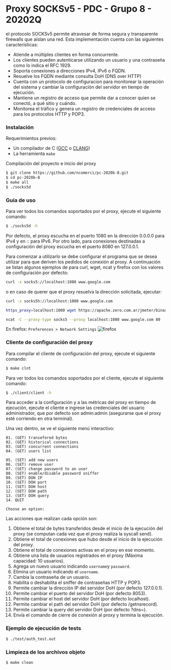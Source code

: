 # Proxy SOCKSv5 - PDC - Grupo 8 - 20202Q

el protocolo SOCKSv5 permite atravesar de forma segura y transparente firewalls que aíslan una red. Esta implementación cuenta con las siguientes características:

- Atiende a múltiples clientes en forma concurrente.
- Los clientes pueden autenticarse utilizando un usuario y una contraseña como lo indica el RFC 1929.
- Soporta conexiones a direcciones IPv4, IPv6 o FQDN.
- Resuelve los FQDN mediante consulta DoH (DNS over HTTP)
- Cuenta con un protocolo de configuracion para monitorear la operación del sistema y cambiar la configuración del servidor en tiempo de ejecución. 
- Mantiene un registro de acceso que permite dar a conocer quien se conectó, a qué sitio y cuándo.  
- Monitorea el tráfico y genera un registro de credenciales de acceso para los protocolos HTTP y POP3. 



### Instalación

Requerimientos previos:
- Un compilador de C ([GCC](https://gcc.gnu.org/) o [CLANG](https://clang.llvm.org/)) 
- La herramienta ```make```

Compilación del proyecto e inicio del proxy

```sh
$ git clone https://github.com/ncomerci/pc-2020b-8.git
$ cd pc-2020b-8
$ make all
$ ./socks5d
```

### Guía de uso

Para ver todos los comandos soportados por el proxy, ejecute el siguiente comando:
```sh
$ ./socks5d -h
```
Por defecto, el proxy escucha en el puerto 1080 en la dirección 0.0.0.0 para IPv4 y en :: para IPv6. Por otro lado, para conexiones destinadas a configuración del proxy escucha en el puerto 8080 en 127.0.0.1.

Para comenzar a utilizarlo se debe configurar el programa que se desea utilizar para que deriven los pedidos de conexión al proxy. A continuación se listan algunos ejemplos de para curl, wget, ncat y firefox con los valores de configuración por defecto:

```sh
curl -x socks5://localhost:1080 www.google.com
```
o en caso de querer que el proxy resuelva la dirección solicitada, ejecutar:
```sh
curl -x socks5h://localhost:1080 www.google.com
```
```sh
https_proxy=localhost:1080 wget https://apache.zero.com.ar/jmeter/binaries/apache-jmeter-5.3.zip
```
```sh
ncat -C --proxy-type socks5 --proxy localhost:1080 www.google.com 80
```
En firefox: 
```Preferences > Network Settings```
![firefox](https://lh3.googleusercontent.com/PQo6tOYVqpknOVaIaK1N1Bk4ir3PgG8JTA9Ni-KgXvS8wBLfq8artlK2_VfGji9LJ0QRlC8UqI8lhugRHicvp7knlV53ay8bzigR7rDPkqzJ-n_vX8NVQFzT-LBFDjhJ_kEtLUmzFg=w2400)

### Cliente de configuración del proxy

Para compilar el cliente de configuración del proxy, ejecute el siguiente comando:

```sh
$ make clnt
```
Para ver todos los comandos soportados por el cliente, ejecute el siguiente comando:
```sh
$ ./client/client -h
```
Para acceder a la configuración y a las métricas del proxy en tiempo de ejecución, ejecute el cliente e ingrese las credenciales del usuario administrador, que por defecto son admin:admin (asegurarse que el proxy esté corriendo en otra terminal).

Una vez dentro, se ve el siguiente menú interactivo:

```
01. (GET) transefered bytes
02. (GET) historical connections
03. (GET) concurrent connections
04. (GET) users list

05. (SET) add new users
06. (SET) remove user
07. (SET) change password to an user
08. (SET) enable/disable password sniffer
09. (SET) DOH IP
10. (SET) DOH port
11. (SET) DOH host
12. (SET) DOH path
13. (SET) DOH query
14. QUIT

Choose an option:
```

Las acciones que realizan cada opción son:

1. Obtiene el total de bytes transferidos desde el inicio de la ejecución del proxy (se computan cada vez que el proxy realiza la syscall send).
2. Obtiene el total de conexiones que hubo desde el inicio de la ejecución del proxy.
3. Obtiene el total de conexiones activas en el proxy en ese momento.
4. Obtiene una lista de usuarios registrados en el proxy (Máxima capacidad: 10 usuarios).
5. Agrega un nuevo usuario indicando ```username```y ```password```.
6. Elimina un usuario indicando el ```username```.
7. Cambia la contraseña de un usuario.
8. Habilita o deshabilita el sniffer de contraseñas HTTP y POP3.
9. Permite cambiar la dirección IP del servidor DoH (por defecto 127.0.0.1).
10. Permite cambiar el puerto del servidor DoH (por defecto 8053).
11. Permite cambiar el host del servidor DoH (por defecto localhost).
12. Permite cambiar el path del servidor DoH (por defecto /getnsrecord).
13. Permite cambiar la query del servidor DoH (por defecto ?dns=).
14. Envía el comando de cierre de conexión al proxy y termina la ejecución.

### Ejemplo de ejecución de tests
```sh
$ ./test/auth_test.out
```

### Limpieza de los archivos objeto
```sh
$ make clean
```

